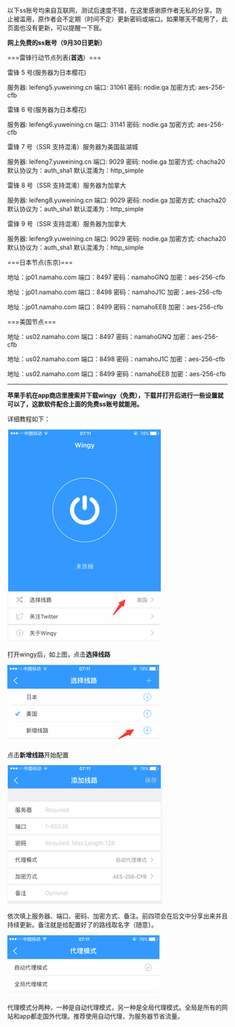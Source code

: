以下ss账号均来自互联网，测试后速度不错，在这里感谢原作者无私的分享。防止被滥用，原作者会不定期（时间不定）更新密码或端口。如果哪天不能用了，此页面也没有更新，可以提醒一下我。

**网上免费的ss账号（9月30日更新）**

===雷锋行动节点列表(**首选**）===

雷锋 5 号(服务器为日本樱花)

服务器: leifeng5.yuweining.cn
端口: 31061
密码: nodie.ga
加密方式: aes-256-cfb

雷锋 6 号(服务器为日本樱花)

服务器: leifeng6.yuweining.cn
端口: 31141
密码: nodie.ga
加密方式: aes-256-cfb

雷锋 7 号（SSR 支持混淆）服务器为美国盐湖城

服务器: leifeng7.yuweining.cn
端口: 9029
密码: nodie.ga
加密方式: chacha20
默认协议为：auth_sha1
默认混淆为：http_simple

雷锋 8 号（SSR 支持混淆）服务器为加拿大

服务器: leifeng8.yuweining.cn
端口: 9029
密码: nodie.ga
加密方式: chacha20
默认协议为：auth_sha1
默认混淆为：http_simple

雷锋 9 号（SSR 支持混淆）服务器为加拿大

服务器: leifeng9.yuweining.cn
端口: 9029
密码: nodie.ga
加密方式: chacha20
默认协议为：auth_sha1
默认混淆为：http_simple


===日本节点(东京)===

地址：jp01.namaho.com
端口：8497
密码：namahoGNQ
加密：aes-256-cfb

地址：jp01.namaho.com
端口：8498
密码：namahoJ1C
加密：aes-256-cfb

地址：jp01.namaho.com
端口：8499
密码：namahoEEB
加密：aes-256-cfb

===美国节点===

地址：us02.namaho.com
端口：8497
密码：namahoGNQ
加密：aes-256-cfb

地址：us02.namaho.com
端口：8498
密码：namahoJ1C
加密：aes-256-cfb

地址：us02.namaho.com
端口：8499
密码：namahoEEB
加密：aes-256-cfb


***


**苹果手机在app商店里搜索并下载wingy（免费），下载并打开后进行一些设置就可以了，这款软件配合上面的免费ss账号就能用。**

详细教程如下：

![](https://raw.githubusercontent.com/Alvin9999/crp_up/master/%E8%8B%B9%E6%9E%9C1.png)

打开wingy后，如上图，点击**选择线路**

![](https://raw.githubusercontent.com/Alvin9999/crp_up/master/%E8%8B%B9%E6%9E%9C2.png)

点击**新增线路**开始配置

![](https://raw.githubusercontent.com/Alvin9999/crp_up/master/%E8%8B%B9%E6%9E%9C3.png)

依次填上服务器、端口、密码、加密方式、备注。前四项会在后文中分享出来并且持续更新。备注就是给配置好了的路线取名字（随意）。


![](https://raw.githubusercontent.com/Alvin9999/crp_up/master/%E8%8B%B9%E6%9E%9C4.png)

代理模式分两种，一种是自动代理模式，另一种是全局代理模式。全局是所有的网站和app都走国外代理。推荐使用自动代理，为服务器节省流量。



